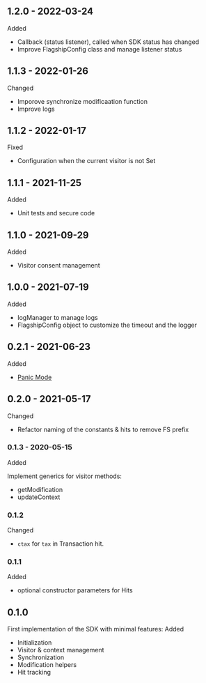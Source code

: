 ## 1.2.0 - 2022-03-24

Added

- Callback (status listener), called when SDK status has changed
- Improve FlagshipConfig class and manage listener status

## 1.1.3 - 2022-01-26

Changed

- Imporove synchronize modificaation function
- Improve logs

## 1.1.2 - 2022-01-17

Fixed

- Configuration when the current visitor is not Set

## 1.1.1 - 2021-11-25

Added

- Unit tests and secure code

## 1.1.0 - 2021-09-29

Added

- Visitor consent management

## 1.0.0 - 2021-07-19

Added

- logManager to manage logs
- FlagshipConfig object to customize the timeout and the logger

## 0.2.1 - 2021-06-23

Added

- [Panic Mode](https://developers.flagship.io/docs/glossary#panic-mode)

## 0.2.0 - 2021-05-17

Changed

- Refactor naming of the constants & hits to remove FS prefix

### 0.1.3 - 2020-05-15

Added

Implement generics for visitor methods:

- getModification
- updateContext

### 0.1.2

Changed

- `ctax` for `tax` in Transaction hit.

### 0.1.1

Added

- optional constructor parameters for Hits

## 0.1.0

First implementation of the SDK with minimal features:
Added

- Initialization
- Visitor & context management
- Synchronization
- Modification helpers
- Hit tracking

